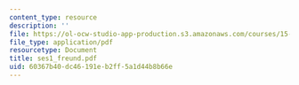 ```yaml
---
content_type: resource
description: ''
file: https://ol-ocw-studio-app-production.s3.amazonaws.com/courses/15-066j-system-optimization-and-analysis-for-manufacturing-summer-2003/60367b40dc46191eb2ff5a1d44b8b66e_ses1_freund.pdf
file_type: application/pdf
resourcetype: Document
title: ses1_freund.pdf
uid: 60367b40-dc46-191e-b2ff-5a1d44b8b66e
---
```

